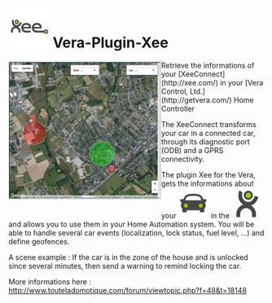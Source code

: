# ![Plugin Xee for the Vera](media/xee_logo.png) Vera-Plugin-Xee

<img align="left" src="media/xee_map.jpg">
Retrieve the informations of your [XeeConnect](http://xee.com/) in your [Vera Control, Ltd.](http://getvera.com/) Home Controller

The XeeConnect transforms your car in a connected car, through its diagnostic port (ODB) and a GPRS connectivity.

The plugin Xee for the Vera, gets the informations about your ![Car](media/xee_car.png) in the ![Xee cloud](media/xee.png) and allows you to use them in your Home Automation system.
You will be able to handle several car events (localization, lock status, fuel level, ...) and define geofences.

A scene example :
If the car is in the zone of the house and is unlocked since several minutes, then send a warning to remind locking the car.

More informations here : http://www.touteladomotique.com/forum/viewtopic.php?f=48&t=18148
